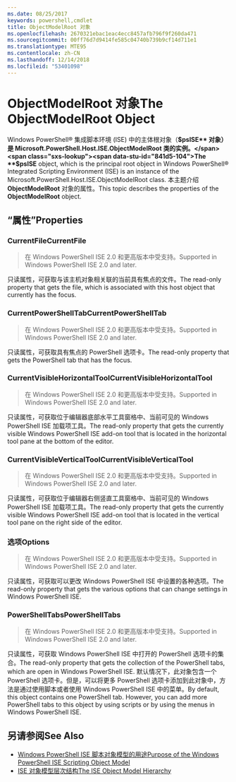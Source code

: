 ```yaml
---
ms.date: 08/25/2017
keywords: powershell,cmdlet
title: ObjectModelRoot 对象
ms.openlocfilehash: 2670321ebac1eac4ecc8457afb796f9f260da471
ms.sourcegitcommit: 00ff76d7d9414fe585c04740b739b9cf14d711e1
ms.translationtype: MTE95
ms.contentlocale: zh-CN
ms.lasthandoff: 12/14/2018
ms.locfileid: "53401098"
---
```

# <a name="the-objectmodelroot-object"></a><span data-ttu-id="841d5-103">ObjectModelRoot 对象</span><span class="sxs-lookup"><span data-stu-id="841d5-103">The ObjectModelRoot Object</span></span>

<span data-ttu-id="841d5-104">Windows PowerShell® 集成脚本环境 (ISE) 中的主体根对象（**$psISE** 对象）是 Microsoft.PowerShell.Host.ISE.ObjectModelRoot 类的实例。</span><span class="sxs-lookup"><span data-stu-id="841d5-104">The **$psISE** object, which is the principal root object in Windows PowerShell® Integrated Scripting Environment (ISE) is an instance of the Microsoft.PowerShell.Host.ISE.ObjectModelRoot class.</span></span>
<span data-ttu-id="841d5-105">本主题介绍 **ObjectModelRoot** 对象的属性。</span><span class="sxs-lookup"><span data-stu-id="841d5-105">This topic describes the properties of the **ObjectModelRoot** object.</span></span>

## <a name="properties"></a><span data-ttu-id="841d5-106">“属性”</span><span class="sxs-lookup"><span data-stu-id="841d5-106">Properties</span></span>

### <a name="currentfile"></a><span data-ttu-id="841d5-107">CurrentFile</span><span class="sxs-lookup"><span data-stu-id="841d5-107">CurrentFile</span></span>

> <span data-ttu-id="841d5-108">在 Windows PowerShell ISE 2.0 和更高版本中受支持。</span><span class="sxs-lookup"><span data-stu-id="841d5-108">Supported in Windows PowerShell ISE 2.0 and later.</span></span>

<span data-ttu-id="841d5-109">只读属性，可获取与该主机对象相关联的当前具有焦点的文件。</span><span class="sxs-lookup"><span data-stu-id="841d5-109">The read-only property that gets the file, which is associated with this host object that currently has the focus.</span></span>

### <a name="currentpowershelltab"></a><span data-ttu-id="841d5-110">CurrentPowerShellTab</span><span class="sxs-lookup"><span data-stu-id="841d5-110">CurrentPowerShellTab</span></span>

> <span data-ttu-id="841d5-111">在 Windows PowerShell ISE 2.0 和更高版本中受支持。</span><span class="sxs-lookup"><span data-stu-id="841d5-111">Supported in Windows PowerShell ISE 2.0 and later.</span></span>

<span data-ttu-id="841d5-112">只读属性，可获取具有焦点的 PowerShell 选项卡。</span><span class="sxs-lookup"><span data-stu-id="841d5-112">The read-only property that gets the PowerShell tab that has the focus.</span></span>

### <a name="currentvisiblehorizontaltool"></a><span data-ttu-id="841d5-113">CurrentVisibleHorizontalTool</span><span class="sxs-lookup"><span data-stu-id="841d5-113">CurrentVisibleHorizontalTool</span></span>

> <span data-ttu-id="841d5-114">在 Windows PowerShell ISE 2.0 和更高版本中受支持。</span><span class="sxs-lookup"><span data-stu-id="841d5-114">Supported in Windows PowerShell ISE 2.0 and later.</span></span>

<span data-ttu-id="841d5-115">只读属性，可获取位于编辑器底部水平工具窗格中、当前可见的 Windows PowerShell ISE 加载项工具。</span><span class="sxs-lookup"><span data-stu-id="841d5-115">The read-only property that gets the currently visible Windows PowerShell ISE add-on tool that is located in the horizontal tool pane at the bottom of the editor.</span></span>

### <a name="currentvisibleverticaltool"></a><span data-ttu-id="841d5-116">CurrentVisibleVerticalTool</span><span class="sxs-lookup"><span data-stu-id="841d5-116">CurrentVisibleVerticalTool</span></span>

> <span data-ttu-id="841d5-117">在 Windows PowerShell ISE 2.0 和更高版本中受支持。</span><span class="sxs-lookup"><span data-stu-id="841d5-117">Supported in Windows PowerShell ISE 2.0 and later.</span></span>

<span data-ttu-id="841d5-118">只读属性，可获取位于编辑器右侧竖直工具窗格中、当前可见的 Windows PowerShell ISE 加载项工具。</span><span class="sxs-lookup"><span data-stu-id="841d5-118">The read-only property that gets the currently visible Windows PowerShell ISE add-on tool that is located in the vertical tool pane on the right side of the editor.</span></span>

### <a name="options"></a><span data-ttu-id="841d5-119">选项</span><span class="sxs-lookup"><span data-stu-id="841d5-119">Options</span></span>

> <span data-ttu-id="841d5-120">在 Windows PowerShell ISE 2.0 和更高版本中受支持。</span><span class="sxs-lookup"><span data-stu-id="841d5-120">Supported in Windows PowerShell ISE 2.0 and later.</span></span>

<span data-ttu-id="841d5-121">只读属性，可获取可以更改 Windows PowerShell ISE 中设置的各种选项。</span><span class="sxs-lookup"><span data-stu-id="841d5-121">The read-only property that gets the various options that can change settings in Windows PowerShell ISE.</span></span>

### <a name="powershelltabs"></a><span data-ttu-id="841d5-122">PowerShellTabs</span><span class="sxs-lookup"><span data-stu-id="841d5-122">PowerShellTabs</span></span>

> <span data-ttu-id="841d5-123">在 Windows PowerShell ISE 2.0 和更高版本中受支持。</span><span class="sxs-lookup"><span data-stu-id="841d5-123">Supported in Windows PowerShell ISE 2.0 and later.</span></span>

<span data-ttu-id="841d5-124">只读属性，可获取 Windows PowerShell ISE 中打开的 PowerShell 选项卡的集合。</span><span class="sxs-lookup"><span data-stu-id="841d5-124">The read-only property that gets the collection of the PowerShell tabs, which are open in Windows PowerShell ISE.</span></span> <span data-ttu-id="841d5-125">默认情况下，此对象包含一个 PowerShell 选项卡。但是，可以将更多 PowerShell 选项卡添加到此对象中，方法是通过使用脚本或者使用 Windows PowerShell ISE 中的菜单。</span><span class="sxs-lookup"><span data-stu-id="841d5-125">By default, this object contains one PowerShell tab. However, you can add more PowerShell tabs to this object by using scripts or by using the menus in Windows PowerShell ISE.</span></span>

## <a name="see-also"></a><span data-ttu-id="841d5-126">另请参阅</span><span class="sxs-lookup"><span data-stu-id="841d5-126">See Also</span></span>

- [<span data-ttu-id="841d5-127">Windows PowerShell ISE 脚本对象模型的用途</span><span class="sxs-lookup"><span data-stu-id="841d5-127">Purpose of the Windows PowerShell ISE Scripting Object Model</span></span>](Purpose-of-the-Windows-PowerShell-ISE-Scripting-Object-Model.md)
- [<span data-ttu-id="841d5-128">ISE 对象模型层次结构</span><span class="sxs-lookup"><span data-stu-id="841d5-128">The ISE Object Model Hierarchy</span></span>](The-ISE-Object-Model-Hierarchy.md)